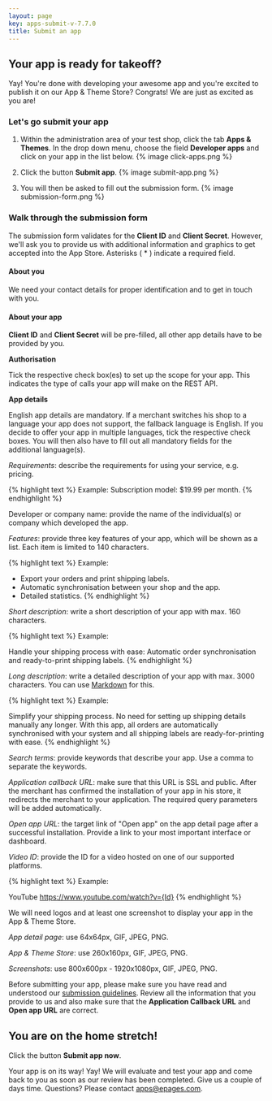 ```yaml
---
layout: page
key: apps-submit-v-7.7.0
title: Submit an app
---
```


## Your app is ready for takeoff?

Yay! You're done with developing your awesome app and you're excited to publish it on our App & Theme Store?
Congrats!
We are just as excited as you are!

### Let's go submit your app

1. Within the administration area of your test shop, click the tab **Apps & Themes**.
In the drop down menu, choose the field **Developer apps** and click on your app in the list below.
    {% image click-apps.png %}

2. Click the button **Submit app**.
    {% image submit-app.png %}

3. You will then be asked to fill out the submission form.
    {% image submission-form.png %}

### Walk through the submission form

The submission form validates for the **Client ID** and **Client Secret**.
However, we'll ask you to provide us with additional information and graphics to get accepted into the App Store.
Asterisks ( * ) indicate a required field.

#### About you

We need your contact details for proper identification and to get in touch with you.

#### About your app

**Client ID** and **Client Secret** will be pre-filled, all other app details have to be provided by you.

**Authorisation**

Tick the respective check box(es) to set up the scope for your app.
This indicates the type of calls your app will make on the REST API.

**App details**

English app details are mandatory.
If a merchant switches his shop to a language your app does not support, the fallback language is English.
If you decide to offer your app in multiple languages, tick the respective check boxes.
You will then also have to fill out all mandatory fields for the additional language(s).

*Requirements*: describe the requirements for using your service, e.g. pricing.

{% highlight text %}
Example: Subscription model: $19.99 per month.
{% endhighlight %}

Developer or company name: provide the name of the individual(s) or company which developed the app.

*Features*: provide three key features of your app, which will be shown as a list.
Each item is limited to 140 characters.

{% highlight text %}
Example:

- Export your orders and print shipping labels.
- Automatic synchronisation between your shop and the app.
- Detailed statistics.
{% endhighlight %}

*Short description*: write a short description of your app with max. 160 characters.

{% highlight text %}
Example:

Handle your shipping process with ease:
Automatic order synchronisation and ready-to-print shipping labels.
{% endhighlight %}

*Long description*: write a detailed description of your app with max. 3000 characters.
You can use [Markdown][markdown] for this.

{% highlight text %}
Example:

Simplify your shipping process.
No need for setting up shipping details manually any longer.
With this app, all orders are automatically synchronised with your system
and all shipping labels are ready-for-printing with ease.
{% endhighlight %}

*Search terms*: provide keywords that describe your app.
Use a comma to separate the keywords.

*Application callback URL*: make sure that this URL is SSL and public.
After the merchant has confirmed the installation of your app in his store, it redirects the merchant to your application.
The required query parameters will be added automatically.

*Open app URL*: the target link of "Open app" on the app detail page after a successful installation.
Provide a link to your most important interface or dashboard.

*Video ID*: provide the ID for a video hosted on one of our supported platforms.

{% highlight text %}
Example:

YouTube
https://www.youtube.com/watch?v={Id}
{% endhighlight %}

We will need logos and at least one screenshot to display your app in the App & Theme Store.

*App detail page*: use 64x64px, GIF, JPEG, PNG.

*App & Theme Store*: use 260x160px, GIF, JPEG, PNG.

*Screenshots*: use 800x600px - 1920x1080px, GIF, JPEG, PNG.

Before submitting your app, please make sure you have read and understood our [submission guidelines](page:apps-submit-guide).
Review all the information that you provide to us and also make sure that the **Application Callback URL** and **Open app URL** are correct.

## You are on the home stretch!

Click the button **Submit app now**.

Your app is on its way!
Yay!
We will evaluate and test your app and come back to you as soon as our review has been completed.
Give us a couple of days time.
Questions?
Please contact [apps@epages.com](mailto:apps@epages.com).

[markdown]: http://daringfireball.net/projects/markdown/syntax "Markdown Syntax"
